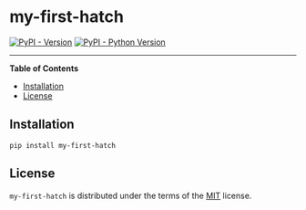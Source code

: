 # my-first-hatch

[![PyPI - Version](https://img.shields.io/pypi/v/my-first-hatch.svg)](https://pypi.org/project/my-first-hatch)
[![PyPI - Python Version](https://img.shields.io/pypi/pyversions/my-first-hatch.svg)](https://pypi.org/project/my-first-hatch)

-----

**Table of Contents**

- [Installation](#installation)
- [License](#license)

## Installation

```console
pip install my-first-hatch
```

## License

`my-first-hatch` is distributed under the terms of the [MIT](https://spdx.org/licenses/MIT.html) license.
